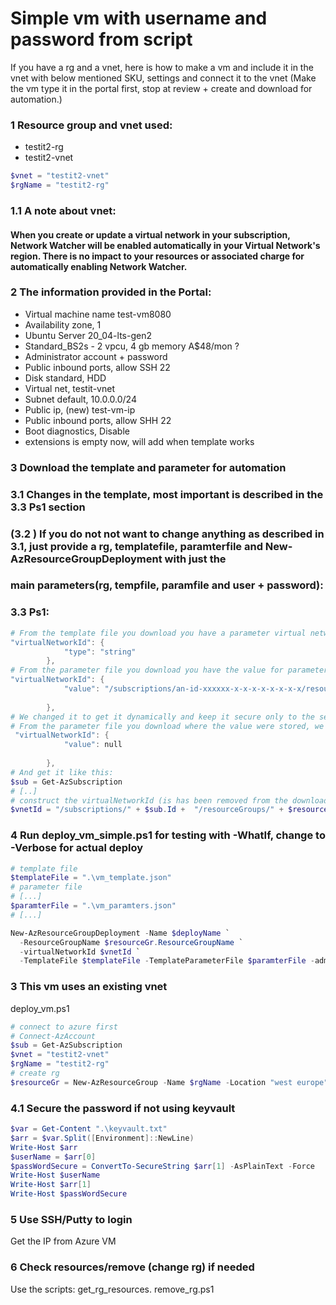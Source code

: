 # Simple vm with username and password from script

If you have a rg and a vnet, here is how to make a vm and include it in the vnet with below mentioned SKU, settings and connect it to the vnet
(Make the vm type it in the portal first, stop at review + create and  download for automation.)

### 1 Resource group and vnet used: 
* testit2-rg 
* testit2-vnet

```ps1
$vnet = "testit2-vnet"
$rgName = "testit2-rg"
```
### 1.1  A note about vnet:

#### When you create or update a virtual network in your subscription, Network Watcher will be enabled automatically in your Virtual Network's region. There is no impact to your resources or associated charge for automatically enabling Network Watcher. 


### 2 The information provided in the Portal:

* Virtual machine name test-vm8080
* Availability zone, 1
* Ubuntu Server 20_04-lts-gen2
* Standard_BS2s - 2 vpcu, 4 gb memory A$48/mon ?
* Administrator account + password
* Public inbound ports, allow SSH 22
* Disk standard, HDD
* Virtual net, testit-vnet
* Subnet default, 10.0.0.0/24
* Public ip, (new) test-vm-ip
* Public inbound ports, allow SHH 22
* Boot diagnostics, Disable
* extensions is empty now, will add when template works

### 3 Download the template and parameter for automation
### 3.1 Changes in the template, most important is described in the 3.3 Ps1 section
### (3.2 ) If you do not not want to change anything as described in 3.1, just provide a rg, templatefile, paramterfile and New-AzResourceGroupDeployment with just the
### main parameters(rg, tempfile, paramfile and user + password):

### 3.3 Ps1:
```ps1
# From the template file you download you have a parameter virtual network id as:
"virtualNetworkId": {
            "type": "string"
        },
# From the parameter file you download you have the value for parameter virtual network id as:
"virtualNetworkId": {
            "value": "/subscriptions/an-id-xxxxxx-x-x-x-x-x-x-x-x/resourceGroups/testit2-rg/providers/Microsoft.Network/virtualNetworks/testit2-vnet"
            
        },
# We changed it to get it dynamically and keep it secure only to the session:
# From the parameter file you download where the value were stored, we change it to:
 "virtualNetworkId": {
            "value": null
            
        },
# And get it like this:
$sub = Get-AzSubscription
# [..]
# construct the virtualNetworkId (is has been removed from the downloaded parameter file used here) and it is ready to use
$vnetId = "/subscriptions/" + $sub.Id +  "/resourceGroups/" + $resourceGr.ResourceGroupName + "/providers/Microsoft.Network/virtualNetworks/" +$vnet
```

### 4 Run deploy_vm_simple.ps1 for testing with -WhatIf, change to -Verbose for actual deploy
```ps1
# template file
$templateFile = ".\vm_template.json"
# parameter file
# [...]
$paramterFile = ".\vm_paramters.json"
# [...]

New-AzResourceGroupDeployment -Name $deployName `
  -ResourceGroupName $resourceGr.ResourceGroupName `
  -virtualNetworkId $vnetId `
  -TemplateFile $templateFile -TemplateParameterFile $paramterFile -adminUsername $userName -adminPassword $passWordSecure -WhatIf
```
### 3 This vm uses an existing vnet
deploy_vm.ps1

```ps1
# connect to azure first
# Connect-AzAccount
$sub = Get-AzSubscription
$vnet = "testit2-vnet"
$rgName = "testit2-rg"
# create rg
$resourceGr = New-AzResourceGroup -Name $rgName -Location "west europe" -Force
```

### 4.1 Secure the password if not using keyvault

```ps1
$var = Get-Content ".\keyvault.txt"
$arr = $var.Split([Environment]::NewLine)
Write-Host $arr
$userName = $arr[0]
$passWordSecure = ConvertTo-SecureString $arr[1] -AsPlainText -Force
Write-Host $userName
Write-Host $arr[1]
Write-Host $passWordSecure
```

### 5 Use SSH/Putty to login
Get the IP from Azure VM

### 6 Check resources/remove (change rg) if needed
Use the scripts:
get_rg_resources.
remove_rg.ps1